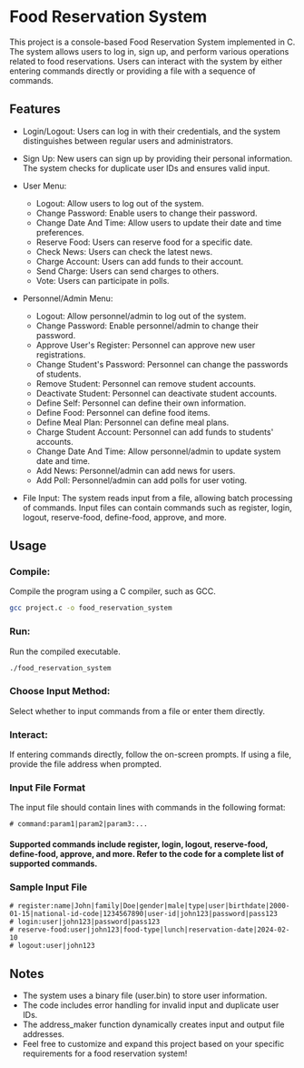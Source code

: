 # Food Reservation System
This project is a console-based Food Reservation System implemented in C. The system allows users to log in, sign up, and perform various operations related to food reservations. Users can interact with the system by either entering commands directly or providing a file with a sequence of commands.

## Features

* Login/Logout: Users can log in with their credentials, and the system distinguishes between regular users and administrators.

* Sign Up: New users can sign up by providing their personal information. The system checks for duplicate user IDs and ensures valid input.

* User Menu:

  * Logout: Allow users to log out of the system.
  * Change Password: Enable users to change their password.
  * Change Date And Time: Allow users to update their date and time preferences.
  * Reserve Food: Users can reserve food for a specific date.
  * Check News: Users can check the latest news.
  * Charge Account: Users can add funds to their account.
  * Send Charge: Users can send charges to others.
  * Vote: Users can participate in polls.

* Personnel/Admin Menu:
  * Logout: Allow personnel/admin to log out of the system.
  * Change Password: Enable personnel/admin to change their password.
  * Approve User's Register: Personnel can approve new user registrations.
  * Change Student's Password: Personnel can change the passwords of students.
  * Remove Student: Personnel can remove student accounts.
  * Deactivate Student: Personnel can deactivate student accounts.
  * Define Self: Personnel can define their own information.
  * Define Food: Personnel can define food items.
  * Define Meal Plan: Personnel can define meal plans.
  * Charge Student Account: Personnel can add funds to students' accounts.
  * Change Date And Time: Allow personnel/admin to update system date and time.
  * Add News: Personnel/admin can add news for users.
  * Add Poll: Personnel/admin can add polls for user voting.

* File Input: The system reads input from a file, allowing batch processing of commands. Input files can contain commands such as register, login, logout, reserve-food, define-food, approve, and more.

## Usage

### Compile: 

Compile the program using a C compiler, such as GCC.

```bash
gcc project.c -o food_reservation_system
```

### Run: 

Run the compiled executable.

```bash
./food_reservation_system
```

### Choose Input Method: 

Select whether to input commands from a file or enter them directly.

### Interact: 

If entering commands directly, follow the on-screen prompts. If using a file, provide the file address when prompted.

### Input File Format

The input file should contain lines with commands in the following format:

```plaintext
# command:param1|param2|param3:...
```

#### Supported commands include register, login, logout, reserve-food, define-food, approve, and more. Refer to the code for a complete list of supported commands.

### Sample Input File

```plaintext
# register:name|John|family|Doe|gender|male|type|user|birthdate|2000-01-15|national-id-code|1234567890|user-id|john123|password|pass123
# login:user|john123|password|pass123
# reserve-food:user|john123|food-type|lunch|reservation-date|2024-02-10
# logout:user|john123
```

## Notes
- The system uses a binary file (user.bin) to store user information.
- The code includes error handling for invalid input and duplicate user IDs.
- The address_maker function dynamically creates input and output file addresses.
- Feel free to customize and expand this project based on your specific requirements for a food reservation system!
